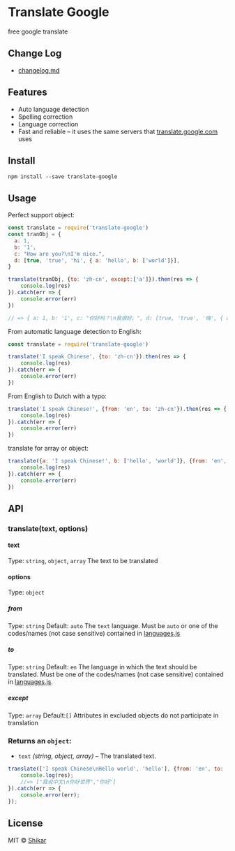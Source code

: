 # Translate Google
free google translate

## Change Log
- [changelog.md](https://github.com/shikar/NODE_GOOGLE_TRANSLATE/blob/master/CHANGELOG.md)


## Features

- Auto language detection
- Spelling correction
- Language correction
- Fast and reliable – it uses the same servers that [translate.google.com](https://translate.google.com) uses

## Install
```
npm install --save translate-google
```

## Usage

Perfect support object:

``` js
const translate = require('translate-google')
const tranObj = {
  a: 1,
  b: '1',
  c: "How are you?\nI'm nice.",
  d: [true, 'true', 'hi', { a: 'hello', b: ['world']}],
}

translate(tranObj, {to: 'zh-cn', except:['a']}).then(res => {
    console.log(res)
}).catch(err => {
    console.error(err)
})

// => { a: 1, b: '1', c: "你好吗？\n我很好。", d: [true, 'true', '嗨', { a: 'hello', b: ['世界']}] }
```

From automatic language detection to English:

``` js
const translate = require('translate-google')

translate('I speak Chinese', {to: 'zh-cn'}).then(res => {
    console.log(res)
}).catch(err => {
    console.error(err)
})
```

From English to Dutch with a typo:

``` js
translate('I speak Chinese!', {from: 'en', to: 'zh-cn'}).then(res => {
    console.log(res)
}).catch(err => {
    console.error(err)
})
```


translate for array or object:
``` js
translate({a: 'I speak Chinese!', b: ['hello', 'world']}, {from: 'en', to: 'zh-cn'}).then(res => {
    console.log(res)
}).catch(err => {
    console.error(err)
})
```

## API

### translate(text, options)

#### text
Type: `string`, `object`, `array`
The text to be translated

#### options
Type: `object`

##### from
Type: `string` Default: `auto`
The `text` language. Must be `auto` or one of the codes/names (not case sensitive) contained in [languages.js](https://github.com/shikar/NODE_GOOGLE_TRANSLATE/blob/master/languages.js)

##### to
Type: `string` Default: `en`
The language in which the text should be translated. Must be one of the codes/names (not case sensitive) contained in [languages.js](https://github.com/shikar/NODE_GOOGLE_TRANSLATE/blob/master/languages.js).

##### except
Type: `array` Default:`[]`
Attributes in excluded objects do not participate in translation

### Returns an `object`:

- `text` *(string, object, array)* – The translated text.

``` js
translate(['I speak Chinese\nHello world', 'hello'], {from: 'en', to: 'nl'}).then(res => {
    console.log(res);
    //=> ["我说中文\n你好世界","你好"]
}).catch(err => {
    console.error(err);
});
```

## License

MIT © [Shikar](qzh.shi@gmail.com)
